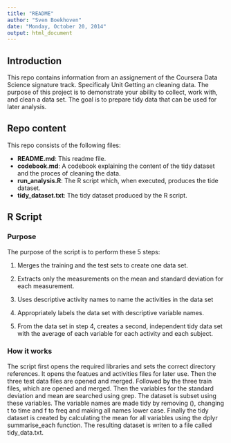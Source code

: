 ```yaml
---
title: "README"
author: "Sven Boekhoven"
date: "Monday, October 20, 2014"
output: html_document
---
```


## Introduction

This repo contains information from an assignement of the Coursera Data Science signature track. Specificaly Unit Getting an cleaning data. The purpose of this project is to demonstrate your ability to collect, work with, and clean a data set. The goal is to prepare tidy data that can be used for later analysis.

## Repo content

This repo consists of the following files:

* <b>README.md</b>: This readme file.
* <b>codebook.md</b>: A codebook explaining the content of the tidy dataset and the proces of cleaning the data.
* <b>run_analysis.R</b>: The R script which, when executed, produces the tide dataset.
* <b>tidy_dataset.txt</b>: The tidy dataset produced by the R script.

## R Script


### Purpose

The purpose of the script is to perform these 5 steps:

1. Merges the training and the test sets to create one data set.

2. Extracts only the measurements on the mean and standard deviation for each measurement. 

3. Uses descriptive activity names to name the activities in the data set

4. Appropriately labels the data set with descriptive variable names. 

5. From the data set in step 4, creates a second, independent tidy data set 
   with the average of each variable for each activity and each subject.
   
### How it works

The script first opens the required libraries and sets the correct directory references.
It opens the featues and activities files for later use. Then the three test data files are opened and merged. Followed by the three train files, which are opened and merged. Then the variables for the standard deviation and mean are searched using grep. The dataset is subset using these variables. The variable names are made tidy by removing (), changing t to time and f to freq and making all names lower case. Finally the tidy dataset is created by calculating the mean for all variables using the dplyr summarise_each function. The resulting dataset is writen to a file called tidy_data.txt.

